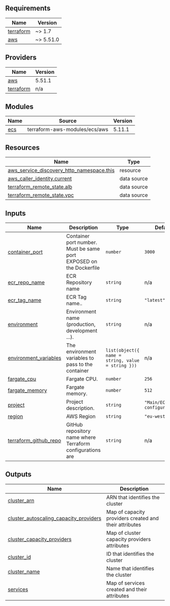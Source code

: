 ## Requirements

| Name | Version |
|------|---------|
| <a name="requirement_terraform"></a> [terraform](#requirement\_terraform) | ~> 1.7 |
| <a name="requirement_aws"></a> [aws](#requirement\_aws) | ~> 5.51.0 |

## Providers

| Name | Version |
|------|---------|
| <a name="provider_aws"></a> [aws](#provider\_aws) | 5.51.1 |
| <a name="provider_terraform"></a> [terraform](#provider\_terraform) | n/a |

## Modules

| Name | Source | Version |
|------|--------|---------|
| <a name="module_ecs"></a> [ecs](#module\_ecs) | terraform-aws-modules/ecs/aws | 5.11.1 |

## Resources

| Name | Type |
|------|------|
| [aws_service_discovery_http_namespace.this](https://registry.terraform.io/providers/hashicorp/aws/latest/docs/resources/service_discovery_http_namespace) | resource |
| [aws_caller_identity.current](https://registry.terraform.io/providers/hashicorp/aws/latest/docs/data-sources/caller_identity) | data source |
| [terraform_remote_state.alb](https://registry.terraform.io/providers/hashicorp/terraform/latest/docs/data-sources/remote_state) | data source |
| [terraform_remote_state.vpc](https://registry.terraform.io/providers/hashicorp/terraform/latest/docs/data-sources/remote_state) | data source |

## Inputs

| Name | Description | Type | Default | Required |
|------|-------------|------|---------|:--------:|
| <a name="input_container_port"></a> [container\_port](#input\_container\_port) | Container port number. Must be same port EXPOSED on the Dockerfile | `number` | `3000` | no |
| <a name="input_ecr_repo_name"></a> [ecr\_repo\_name](#input\_ecr\_repo\_name) | ECR Repository name | `string` | n/a | yes |
| <a name="input_ecr_tag_name"></a> [ecr\_tag\_name](#input\_ecr\_tag\_name) | ECR Tag name.. | `string` | `"latest"` | no |
| <a name="input_environment"></a> [environment](#input\_environment) | Environment name (production, development ...). | `string` | n/a | yes |
| <a name="input_environment_variables"></a> [environment\_variables](#input\_environment\_variables) | The environment variables to pass to the container | `list(object({ name = string, value = string }))` | n/a | yes |
| <a name="input_fargate_cpu"></a> [fargate\_cpu](#input\_fargate\_cpu) | Fargate CPU. | `number` | `256` | no |
| <a name="input_fargate_memory"></a> [fargate\_memory](#input\_fargate\_memory) | Fargate memory. | `number` | `512` | no |
| <a name="input_project"></a> [project](#input\_project) | Project description. | `string` | `"Main/ECS configurations"` | no |
| <a name="input_region"></a> [region](#input\_region) | AWS Region | `string` | `"eu-west-2"` | no |
| <a name="input_terraform_github_repo"></a> [terraform\_github\_repo](#input\_terraform\_github\_repo) | GitHub repository name where Terraform configurations are | `string` | n/a | yes |

## Outputs

| Name | Description |
|------|-------------|
| <a name="output_cluster_arn"></a> [cluster\_arn](#output\_cluster\_arn) | ARN that identifies the cluster |
| <a name="output_cluster_autoscaling_capacity_providers"></a> [cluster\_autoscaling\_capacity\_providers](#output\_cluster\_autoscaling\_capacity\_providers) | Map of capacity providers created and their attributes |
| <a name="output_cluster_capacity_providers"></a> [cluster\_capacity\_providers](#output\_cluster\_capacity\_providers) | Map of cluster capacity providers attributes |
| <a name="output_cluster_id"></a> [cluster\_id](#output\_cluster\_id) | ID that identifies the cluster |
| <a name="output_cluster_name"></a> [cluster\_name](#output\_cluster\_name) | Name that identifies the cluster |
| <a name="output_services"></a> [services](#output\_services) | Map of services created and their attributes |
